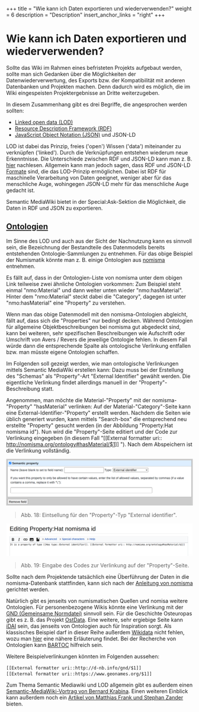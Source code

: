 +++
title = "Wie kann ich Daten exportieren und wiederverwenden?"
weight = 6
description = "Description"
insert_anchor_links = "right"
+++

# Wie kann ich Daten exportieren und wiederverwenden?

Sollte das Wiki im Rahmen eines befristeten Projekts aufgebaut werden, sollte man sich Gedanken über die Möglichkeiten der Datenwiederverwertung, des Exports bzw. der Kompatibilität mit anderen Datenbanken und Projekten machen. Denn dadurch wird es möglich, die im Wiki eingespeisten Projektergebnisse an Dritte weiterzugeben.

In diesem Zusammenhang gibt es drei Begriffe, die angesprochen werden sollten:
- [Linked open data (LOD)](https://kompetenzwerkd.github.io/glossar/#linked-open-data)
- [Resource Description Framework (RDF)](https://kompetenzwerkd.github.io/glossar/#rdf)
- [JavaScript Object Notation (JSON)](https://kompetenzwerkd.github.io/glossar/#json) und JSON-LD

LOD ist dabei das Prinzip, freies ('open') Wissen ('data') miteinander zu verknüpfen ('linked'). Durch die Verknüpfungen entstehen wiederum neue Erkenntnisse. Die Unterschiede zwischen RDF und JSON-LD kann man z. B. [hier](https://allegrograph.com/rdf-json/) nachlesen. Allgemein kann man jedoch sagen, dass RDF und JSON-LD [Formate](https://kompetenzwerkd.github.io/glossar/#dateiformat) sind, die das LOD-Prinzip ermöglichen. Dabei ist RDF für maschinelle Verarbeitung von Daten geeignet, weniger aber für das menschliche Auge, wohingegen JSON-LD mehr für das menschliche Auge gedacht ist.

Semantic MediaWiki bietet in der Special:Ask-Sektion die Möglichkeit, die Daten in RDF und JSON zu exportieren.



## [Ontologien](https://kompetenzwerkd.github.io/glossar/#ontologie)

Im Sinne des LOD und auch aus der Sicht der Nachnutzung kann es sinnvoll sein, die Bezeichnung der Bestandteile des Datenmodells bereits entstehenden Ontologie-Sammlungen zu entnehmen. Für das obige Beispiel der Numismatik könnte man z. B. einige Ontologien aus [nomisma](http://nomisma.org/ontology) entnehmen.

Es fällt auf, dass in der Ontologien-Liste von nomisma unter dem obigen Link teilweise zwei ähnliche Ontologien vorkommen: Zum Beispiel steht einmal "nmo:Material" und dann weiter unten wieder "nmo:hasMaterial". Hinter dem "nmo:Material" steckt dabei die "Category", dagegen ist unter "nmo:hasMaterial" eine "Property" zu verstehen.

Wenn man das obige Datenmodell mit den nomisma-Ontologien abgleicht, fällt auf, dass sich die "Properties" nur bedingt decken. Während Ontologien für allgemeine Objektbeschreibungen bei nomisma gut abgedeckt sind, kann bei weiteren, sehr spezifischen Beschreibungen wie Aufschrift oder Umschrift von Avers / Revers die jeweilige Ontologie fehlen. In diesem Fall würde dann die entsprechende Spalte als ontologische Verlinkung entfallen bzw. man müsste eigene Ontologien schaffen.

Im Folgenden soll gezeigt werden, wie man ontologische Verlinkungen mittels Semantic MediaWiki erstellen kann:
Dazu muss bei der Erstellung des "Schemas" als "Property"-Art "External Identifier" gewählt werden. Die eigentliche Verlinkung findet allerdings manuell in der "Property"-Beschreibung statt.

Angenommen, man möchte die Material-"Property" mit der nomisma-"Property" "hasMaterial" verlinken: Auf der Material-"Category"-Seite kann eine External-Identifier-"Property" erstellt werden. Nachdem die Seiten wie üblich generiert wurden, kann mittels "Search-box" die entsprechend neu erstellte "Property" gesucht werden (in der Abbildung "Property:Hat nomisma id"). Nun wird die "Property"-Seite editiert und der Code zur Verlinkung eingegeben (in diesem Fall "[[External formatter uri:: http://nomisma.org/ontology#hasMaterial/$1]]
"). Nach dem Abspeichern ist die Verlinkung vollständig.

![External Identifier](/images/smw/External-identifier1.png)
> Abb. 18: Eintsellung für den "Property"-Typ "External identifier".

![External Identifier](/images/smw/External-identifier2.png)
> Abb. 19: Eingabe des Codes zur Verlinkung auf der "Property"-Seite.

Sollte nach dem Projektende tatsächlich eine Überführung der Daten in die nomisma-Datenbank stattfinden, kann sich nach der [Anleitung von nomisma](http://nomisma.org/documentation/contribute) gerichtet werden.




Natürlich gibt es jenseits von numismatischen Quellen und nomisa weitere Ontologien. Für personenbezogene Wikis könnte eine Verlinkung mit der [GND (Gemeinsame Normdatei)](https://kompetenzwerkd.github.io/glossar/#gnd) sinnvoll sein. Für die Geschichte Osteuropas gibt es z. B. das Projekt [OstData](https://www.osmikon.de/servicemenue/ueber-uns/ueber-ostdata/). Eine weitere, sehr ergiebige Seite kann [iDAI](https://idai.world/) sein, das jenseits von Ontologien auch für Inspiration sorgt. Als klassisches Beispiel darf in dieser Reihe außerdem [Wikidata](https://www.wikidata.org/wiki/Wikidata:Main_Page) nicht fehlen, wozu man [hier](https://kompetenzwerkd.github.io/glossar/#wikidata) eine nähere Erläuterung findet. Bei der Recherche von Ontologien kann [BARTOC](http://bartoc.org/) hilfreich sein. 

Weitere Beispielverlinkungen könnten im Folgenden aussehen:
```
[[External formatter uri::http://d-nb.info/gnd/$1]]
[[External formatter uri::https://www.geonames.org/$1]]
```


Zum Thema Semantic Mediawiki und LOD allgemein gibt es außerdem einen [Semantic-MediaWiki-Vortrag von Bernard Krabina](https://www.youtube.com/watch?v=T9e5zzoIf2M). Einen weiteren Einblick kann außerdem noch ein [Artikel von Matthias Frank und Stephan Zander](https://www.scitepress.org/papers/2017/65879/65879.pdf) bieten.